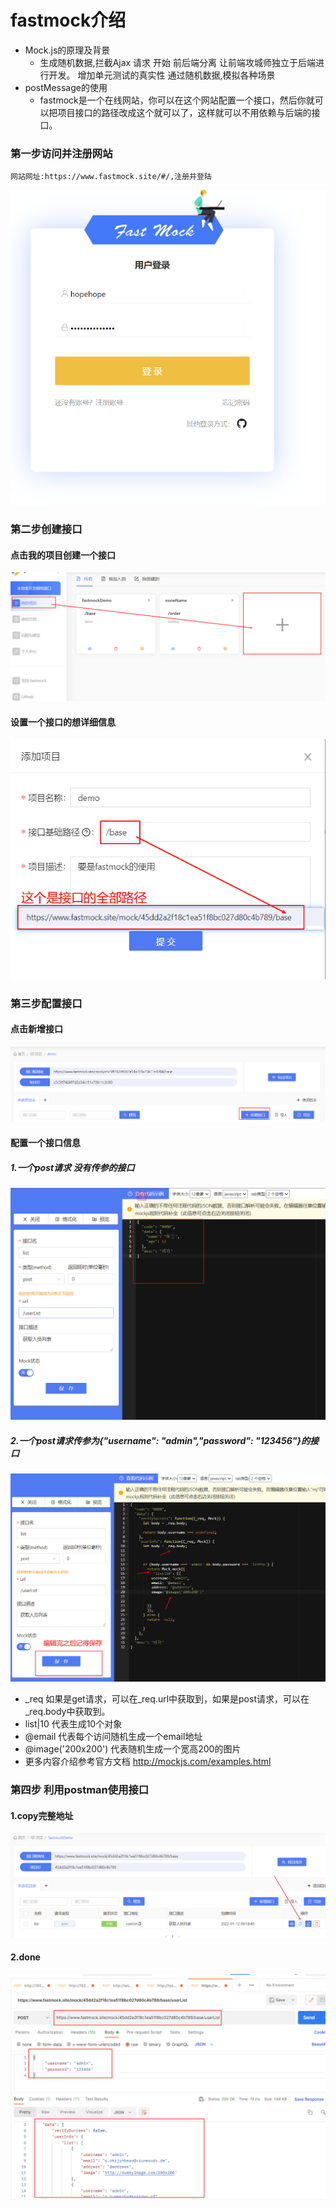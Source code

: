 # fastmock介绍
  <!-- fastmock是一个在线网站，你可以在这个网站配置一个接口，然后你就可以把项目接口的路径改成这个就可以了，这样就可以不用依赖与后端的接口。
  Mock.js的原理：生成随机数据,拦截Ajax 请求 开始 前后端分离 让前端攻城师独立于后端进行开发。 增加单元测试的真实性 通过随机数据,模拟各种场景 -->
  - Mock.js的原理及背景
    - 生成随机数据,拦截Ajax 请求 开始 前后端分离 让前端攻城师独立于后端进行开发。 增加单元测试的真实性 通过随机数据,模拟各种场景
  - postMessage的使用
    -  fastmock是一个在线网站，你可以在这个网站配置一个接口，然后你就可以把项目接口的路径改成这个就可以了，这样就可以不用依赖与后端的接口。

    



### 第一步访问并注册网站
    网站网址:https://www.fastmock.site/#/,注册并登陆

![Alt text](./images/login.png)

### 第二步创建接口

  #### 点击我的项目创建一个接口
  ![Alt text](./images/add.png)
  #### 设置一个接口的想详细信息
  ![Alt text](./images/interfaceAdd.png)

### 第三步配置接口

 #### 点击新增接口
  ![Alt text](./images/setingInterface.png)
  #### 配置一个接口信息

  ##### 1.一个post请求  没有传参的接口

  ![Alt text](./images/settingInterfaceDetailInfoSimple.png)

  
  ##### 2.一个post请求传参为{"username": "admin","password": "123456"}的接口

  ![Alt text](./images/settingInterfaceDetailInfo.png)

  <Badge text="配置代码的说明：" /> 

  - _req 如果是get请求，可以在_req.url中获取到，如果是post请求，可以在_req.body中获取到。
 - list|10 代表生成10个对象 
 - @email  代表每个访问随机生成一个email地址 
 - @image('200x200') 代表随机生成一个宽高200的图片
 - 更多内容介绍参考官方文档 http://mockjs.com/examples.html
       
### 第四步 利用postman使用接口
  #### 1.copy完整地址
  ![Alt text](./images/copyAddress.png)

  #### 2.done
  ![Alt text](./images/result.png)
    